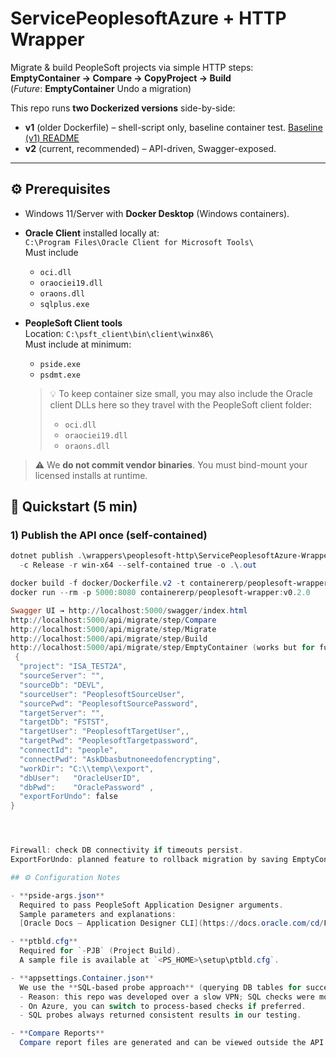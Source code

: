 # ServicePeoplesoftAzure + HTTP Wrapper

Migrate & build PeopleSoft projects via simple HTTP steps:  
**EmptyContainer → Compare → CopyProject → Build**  
(_Future_: **EmptyContainer** Undo a migration)

This repo runs **two Dockerized versions** side-by-side:
- **v1** (older Dockerfile) – shell-script only, baseline container test. [Baseline (v1) README](./baseline%20(v1)/README.md)
- **v2** (current, recommended) – API-driven, Swagger-exposed.
---

## ⚙️ Prerequisites

- Windows 11/Server with **Docker Desktop** (Windows containers).
- **Oracle Client** installed locally at:  
  `C:\Program Files\Oracle Client for Microsoft Tools\`  
  Must include  
  - `oci.dll`
  - `oraociei19.dll`
  - `oraons.dll`
  - `sqlplus.exe`

- **PeopleSoft Client tools**  
  Location: `C:\psft_client\bin\client\winx86\`  
  Must include at minimum:
  - `pside.exe`
  - `psdmt.exe`
  > 💡 To keep container size small, you may also include the Oracle client DLLs here so they travel with the PeopleSoft client folder:
  > - `oci.dll`
  > - `oraociei19.dll`
  > - `oraons.dll`

> ⚠️ We **do not commit vendor binaries**. You must bind-mount your licensed installs at runtime.

## 🚀 Quickstart (5 min)

### 1) Publish the API once (self-contained)

```powershell
dotnet publish .\wrappers\peoplesoft-http\ServicePeoplesoftAzure-Wrapper\src\Wrapper.Api\Wrapper.Api.csproj `
  -c Release -r win-x64 --self-contained true -o .\.out

docker build -f docker/Dockerfile.v2 -t containererp/peoplesoft-wrapper:v0.2.0 --build-arg PUBLISH_DIR=.out .
docker run --rm -p 5000:8080 containererp/peoplesoft-wrapper:v0.2.0

Swagger UI → http://localhost:5000/swagger/index.html
http://localhost:5000/api/migrate/step/Compare
http://localhost:5000/api/migrate/step/Migrate
http://localhost:5000/api/migrate/step/Build
http://localhost:5000/api/migrate/step/EmptyContainer (works but for future release)
 {
  "project": "ISA_TEST2A",
  "sourceServer": "",
  "sourceDb": "DEVL",
  "sourceUser": "PeoplesoftSourceUser",
  "sourcePwd": "PeoplesoftSourcePassword",
  "targetServer": "",
  "targetDb": "FSTST",
  "targetUser": "PeoplesoftTargetUser",,
  "targetPwd": "PeoplesoftTargetpassword", 
  "connectId": "people",
  "connectPwd": "AskDbasbutnoneedofencrypting",
  "workDir": "C:\\temp\\export",
  "dbUser":   "OracleUserID",
  "dbPwd":    "OraclePassword" ,  
  "exportForUndo": false 
}




Firewall: check DB connectivity if timeouts persist. 
ExportForUndo: planned feature to rollback migration by saving EmptyContainer outputs.

## ⚙️ Configuration Notes

- **pside-args.json**  
  Required to pass PeopleSoft Application Designer arguments.  
  Sample parameters and explanations:  
  [Oracle Docs – Application Designer CLI](https://docs.oracle.com/cd/F44947_01/pt858pbr3/eng/pt/tlcm/concept_UnderstandingPeopleSoftApplicationDesignerCommandLineParameters-07741f.html?pli=ul_d102e86_tlcm)

- **ptbld.cfg**  
  Required for `-PJB` (Project Build).  
  A sample file is available at `<PS_HOME>\setup\ptbld.cfg`.

- **appsettings.Container.json**  
  We use the **SQL-based probe approach** (querying DB tables for success/failure) instead of the process exit code approach.  
  - Reason: this repo was developed over a slow VPN; SQL checks were more reliable.  
  - On Azure, you can switch to process-based checks if preferred.  
  - SQL probes always returned consistent results in our testing.

- **Compare Reports**  
  Compare report files are generated and can be viewed outside the API. Not wired into the REST response yet, but easily extended if needed.

 
